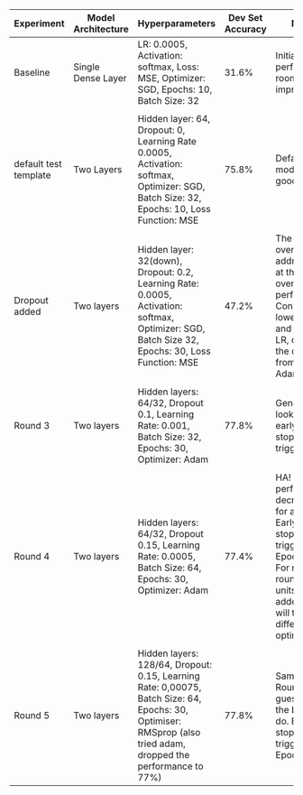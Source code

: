 | Experiment | Model Architecture | Hyperparameters | Dev Set Accuracy | Notes |
|------------|---------------------|------------------|-------------------|-------|
| Baseline   | Single Dense Layer  | LR: 0.0005, Activation: softmax, Loss: MSE, Optimizer: SGD, Epochs: 10, Batch Size: 32 | 31.6% | Initial performance, room for improvement |
||||||
| default test template | Two Layers | Hidden layer: 64, Dropout: 0, Learning Rate 0.0005, Activation: softmax, Optimizer: SGD, Batch Size: 32, Epochs: 10, Loss Function: MSE | 75.8% | Default model looks good! |
||||||
| Dropout added | Two layers | Hidden layer: 32(down), Dropout: 0.2, Learning Rate: 0.0005, Activation: softmax, Optimizer: SGD, Batch Size 32, Epochs: 30, Loss Function: MSE | 47.2% | The issue of overfitting is addressed, at the cost of overall performance. Consider lower DP, and increase LR, change the optimizer from SGD to Adam|
||||||
| Round 3 | Two layers | Hidden layers: 64/32, Dropout 0.1, Learning Rate: 0.001, Batch Size: 32, Epochs: 30, Optimizer: Adam | 77.8% | Generally looks good, early stopping triggered. 
||||||
| Round 4 | Two layers | Hidden layers: 64/32, Dropout 0.15, Learning Rate: 0.0005, Batch Size: 64, Epochs: 30, Optimizer: Adam| 77.4%| HA! Overall performance decreases for a bit. Early stopping triggered at Epoch 12. For next round, more units will be added, and will try a different optimiser.| 
||||||
| Round 5 | Two layers | Hidden layers: 128/64, Dropout: 0.15, Learning Rate: 0,00075, Batch Size: 64, Epochs: 30, Optimiser: RMSprop (also tried adam, dropped the performance to 77%)| 77.8% | Same with Round 3, guess it is the best I can do. Early stopping triggered at Epoch 8|